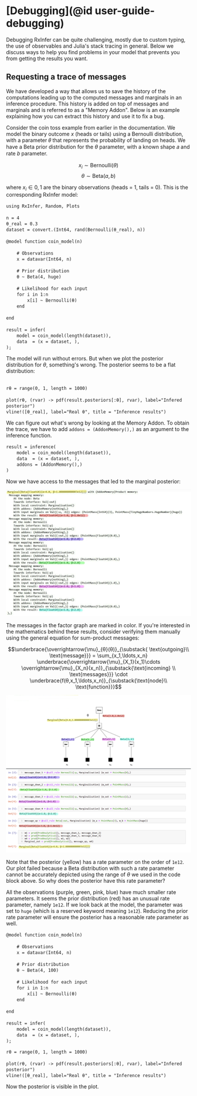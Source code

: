 # [Debugging](@id user-guide-debugging)

Debugging RxInfer can be quite challenging, mostly due to custom typing, the use of observables and Julia's stack tracing in general. Below we discuss ways to help you find problems in your model that prevents you from getting the results you want. 

## Requesting a trace of messages

We have developed a way that allows us to save the history of the computations leading up to the computed messages and marginals in an inference procedure. This history is added on top of messages and marginals and is referred to as a "Memory Addon". Below is an example explaining how you can extract this history and use it to fix a bug.

Consider the coin toss example from earlier in the documentation. We model the binary outcome $x$ (heads or tails) using a Bernoulli distribution, with a parameter 𝜃 that represents the probability of landing on heads. We have a Beta prior distribution for the $\theta$ parameter, with a known shape 𝑎 and rate 𝑏 parameter.


$$x_i \sim \mathrm{Bernoulli}(\theta)$$
$$\theta \sim \mathrm{Beta}(a, b)$$

where $x_i \in {0, 1}$ are the binary observations (heads = 1, tails = 0). This is the corresponding RxInfer model:

```@example addoncoin
using RxInfer, Random, Plots

n = 4
θ_real = 0.3
dataset = convert.(Int64, rand(Bernoulli(θ_real), n))

@model function coin_model(n)
    
    # Observations
    x = datavar(Int64, n)
    
    # Prior distribution
    θ ~ Beta(4, huge)

    # Likelihood for each input
    for i in 1:n
        x[i] ~ Bernoulli(θ)
    end

end

result = infer(
    model = coin_model(length(dataset)), 
    data  = (x = dataset, ),
);

```

The model will run without errors. But when we plot the posterior distribution for $\theta$, something's wrong. The posterior seems to be a flat distribution:

```@example addoncoin

rθ = range(0, 1, length = 1000)

plot(rθ, (rvar) -> pdf(result.posteriors[:θ], rvar), label="Infered posterior")
vline!([θ_real], label="Real θ", title = "Inference results")
```

We can figure out what's wrong by looking at the Memory Addon. To obtain the trace, we have to add `addons = (AddonMemory(),)` as an argument to the inference function.

```@example addoncoin
result = inference(
    model = coin_model(length(dataset)), 
    data  = (x = dataset, ),
    addons = (AddonMemory(),)
)
```
Now we have access to the messages that led to the marginal posterior:

![Addons_messages](../assets/img/debugging_messages.png)

The messages in the factor graph are marked in color. If you're interested in the mathematics behind these results, consider verifying them manually using the general equation for sum-product messages:

$$\underbrace{\overrightarrow{\mu}_{θ}(θ)}_{\substack{ \text{outgoing}\\ \text{message}}} = \sum_{x_1,\ldots,x_n} \underbrace{\overrightarrow{\mu}_{X_1}(x_1)\cdots \overrightarrow{\mu}_{X_n}(x_n)}_{\substack{\text{incoming} \\ \text{messages}}} \cdot \underbrace{f(θ,x_1,\ldots,x_n)}_{\substack{\text{node}\\ \text{function}}}$$

![Graph](../assets/img/debugging_graph.png)

Note that the posterior (yellow) has a rate parameter on the order of `1e12`. Our plot failed because a Beta distribution with such a rate parameter cannot be accurately depicted using the range of $\theta$ we used in the code block above. So why does the posterior have this rate parameter?

All the observations (purple, green, pink, blue) have much smaller rate parameters. It seems the prior distribution (red) has an unusual rate parameter, namely `1e12`. If we look back at the model, the parameter was set to `huge` (which is a reserved keyword meaning `1e12`). Reducing the prior rate parameter will ensure the posterior has a reasonable rate parameter as well.


```@example addoncoin
@model function coin_model(n)
    
    # Observations
    x = datavar(Int64, n)
    
    # Prior distribution
    θ ~ Beta(4, 100)

    # Likelihood for each input
    for i in 1:n
        x[i] ~ Bernoulli(θ)
    end

end

result = infer(
    model = coin_model(length(dataset)), 
    data  = (x = dataset, ),
);
```

```@example addoncoin
rθ = range(0, 1, length = 1000)

plot(rθ, (rvar) -> pdf(result.posteriors[:θ], rvar), label="Infered posterior")
vline!([θ_real], label="Real θ", title = "Inference results")
```

Now the posterior is visible in the plot.
